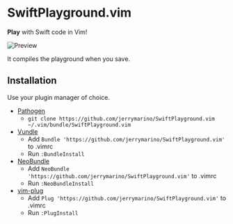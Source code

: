 # SwiftPlayground.vim

**Play** with Swift code in Vim!

![Preview](https://user-images.githubusercontent.com/1245820/27219080-32c7d11e-5235-11e7-979c-610ecb8f69ee.gif)

It compiles the playground when you save.

## Installation

Use your plugin manager of choice.

- [Pathogen](https://github.com/tpope/vim-pathogen)
  - `git clone https://github.com/jerrymarino/SwiftPlayground.vim ~/.vim/bundle/SwiftPlayground.vim`
- [Vundle](https://github.com/gmarik/vundle)
  - Add `Bundle 'https://github.com/jerrymarino/SwiftPlayground.vim'` to .vimrc
  - Run `:BundleInstall`
- [NeoBundle](https://github.com/Shougo/neobundle.vim)
  - Add `NeoBundle 'https://github.com/jerrymarino/SwiftPlayground.vim'` to .vimrc
  - Run `:NeoBundleInstall`
- [vim-plug](https://github.com/junegunn/vim-plug)
  - Add `Plug 'https://github.com/jerrymarino/SwiftPlayground.vim'` to .vimrc
  - Run `:PlugInstall`


